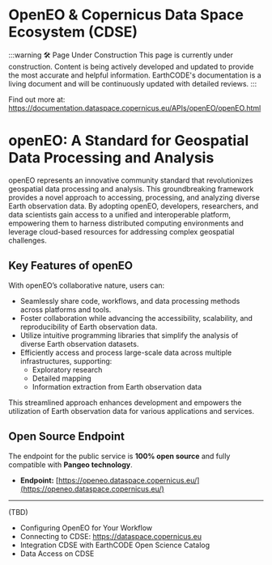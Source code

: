 # OpenEO & Copernicus Data Space Ecosystem (CDSE)
:::warning 🛠️ Page Under Construction
This page is currently under construction. Content is being actively developed and updated to provide the most accurate and helpful information.
EarthCODE's documentation is a living document and will be continuously updated with detailed reviews.
:::

Find out more at: https://documentation.dataspace.copernicus.eu/APIs/openEO/openEO.html 


# openEO: A Standard for Geospatial Data Processing and Analysis

openEO represents an innovative community standard that revolutionizes geospatial data processing and analysis. This groundbreaking framework provides a novel approach to accessing, processing, and analyzing diverse Earth observation data. By adopting openEO, developers, researchers, and data scientists gain access to a unified and interoperable platform, empowering them to harness distributed computing environments and leverage cloud-based resources for addressing complex geospatial challenges.

## Key Features of openEO

With openEO’s collaborative nature, users can:

- Seamlessly share code, workflows, and data processing methods across platforms and tools.
- Foster collaboration while advancing the accessibility, scalability, and reproducibility of Earth observation data.
- Utilize intuitive programming libraries that simplify the analysis of diverse Earth observation datasets.
- Efficiently access and process large-scale data across multiple infrastructures, supporting:
  - Exploratory research
  - Detailed mapping
  - Information extraction from Earth observation data

This streamlined approach enhances development and empowers the utilization of Earth observation data for various applications and services.

## Open Source Endpoint

The endpoint for the public service is **100% open source** and fully compatible with **Pangeo technology**. 

- **Endpoint:** [https://openeo.dataspace.copernicus.eu/](https://openeo.dataspace.copernicus.eu/)



---

(TBD)
- Configuring OpenEO for Your Workflow
- Connecting to CDSE: https://dataspace.copernicus.eu
- Integration CDSE with EarthCODE Open Science Catalog
- Data Access on CDSE
